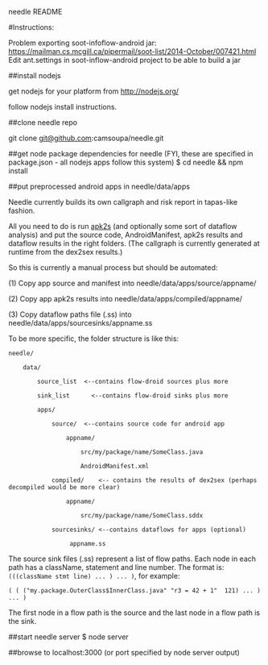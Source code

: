 needle README

#Instructions:

Problem exporting soot-infoflow-android jar: https://mailman.cs.mcgill.ca/pipermail/soot-list/2014-October/007421.html
Edit ant.settings in soot-inflow-android project to be able to build a jar

##install nodejs

get nodejs for your platform from http://nodejs.org/

follow nodejs install instructions.

##clone needle repo

git clone git@github.com:camsoupa/needle.git

##get node package dependencies for needle (FYI, these are specified in package.json - all nodejs apps follow this system)
$ cd needle && npm install

##put preprocessed android apps in needle/data/apps

Needle currently builds its own callgraph and risk report in tapas-like fashion.

All you need to do is run [apk2s](https://github.com/38/dex2sex/blob/master/script/apk2s) (and optionally some sort of dataflow analysis) and put the source code, AndroidManifest, apk2s  results and dataflow results in the right folders.  (The callgraph is currently generated at runtime from the dex2sex results.)

So this is currently a manual process but should be automated:

(1) Copy app source and manifest into needle/data/apps/source/appname/

(2) Copy app apk2s results into needle/data/apps/compiled/appname/

(3) Copy dataflow paths file (.ss) into needle/data/apps/sourcesinks/appname.ss

To be more specific, the folder structure is like this:
```
needle/

    data/ 

        source_list  <--contains flow-droid sources plus more

        sink_list      <--contains flow-droid sinks plus more

        apps/

            source/  <--contains source code for android app

                appname/

                    src/my/package/name/SomeClass.java

                    AndroidManifest.xml

            compiled/    <-- contains the results of dex2sex (perhaps decompiled would be more clear)

                appname/

                    src/my/package/name/SomeClass.sddx

            sourcesinks/ <--contains dataflows for apps (optional)

                 appname.ss
```
The source sink files (.ss) represent a list of flow paths.  Each node in each path has a className, statement and line number.  The format is: ```(((className stmt line) ... ) ... )```, for example:

```( ( ("my.package.OuterClass$InnerClass.java" "r3 = 42 + 1"  121) ... ) ... )```

The first node in a flow path is the source and the last node in a flow path is the sink.

##start needle server
$ node server

##browse to localhost:3000 (or port specified by node server output)




